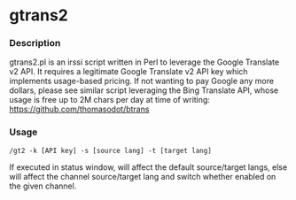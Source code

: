 # gtrans2

### Description 

gtrans2.pl is an irssi script written in Perl to leverage the Google Translate v2 API. It requires a legitimate Google Translate v2 API key which implements usage-based pricing. If not wanting to pay Google any more dollars, please see similar script leveraging the Bing Translate API, whose usage is free up to 2M chars per day at time of writing: https://github.com/thomasodot/btrans

### Usage

```
/gt2 -k [API key] -s [source lang] -t [target lang]

```

If executed in status window, will affect the default source/target langs, else will affect the channel source/target lang and switch whether enabled on the given channel.
